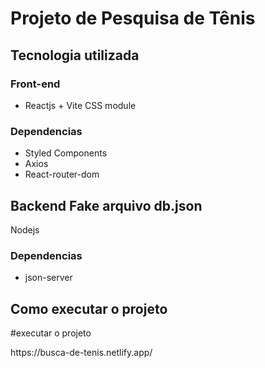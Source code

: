 # Projeto de Pesquisa de Tênis 
## Tecnologia utilizada 
### Front-end
 - Reactjs + Vite CSS module

### Dependencias
 - Styled Components 
 - Axios 
 - React-router-dom 

## Backend Fake arquivo db.json
  Nodejs

### Dependencias
 - json-server

## Como executar o projeto

<p>#executar o projeto</p> 
https://busca-de-tenis.netlify.app/

